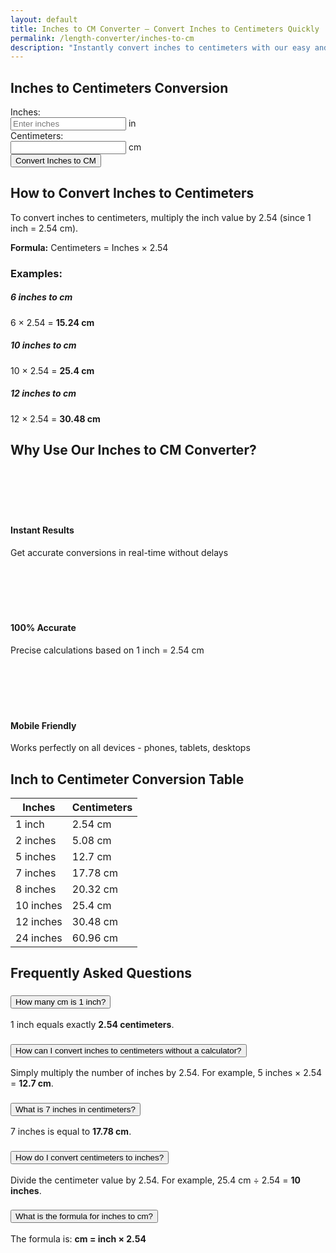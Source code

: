 ```yaml
---
layout: default
title: Inches to CM Converter – Convert Inches to Centimeters Quickly
permalink: /length-converter/inches-to-cm
description: "Instantly convert inches to centimeters with our easy and accurate converter. Great for measurements, crafts, and more!"
---
```


<main class="container my-5">
<!-- Converter Tool Section -->
 <section class="card shadow mb-5">
            <div class="card-header bg-white py-3">
                <h2 class="h4 mb-0"><i class="fa-solid fa-calculator me-2 text-primary"></i>Inches to Centimeters Conversion</h2>
            </div>
            <div class="card-body">
                <div class="row g-4">
                    <div class="col-md-6">
                        <div class="form-group">
                            <label for="inchesInput" class="form-label fw-bold">Inches:</label>
                            <div class="input-group">
                                <input type="number" class="form-control form-control-lg" id="inchesInput" placeholder="Enter inches" step="0.01">
                                <span class="input-group-text"><i class="fa-solid fa-ruler me-1"></i> in</span>
                            </div>
                        </div>
                    </div>
                    <div class="col-md-6">
                        <div class="form-group">
                            <label for="cmOutput" class="form-label fw-bold">Centimeters:</label>
                            <div class="input-group">
                                <input type="text" class="form-control form-control-lg bg-light" id="cmOutput" readonly>
                                <span class="input-group-text"><i class="fa-solid fa-ruler-combined me-1"></i> cm</span>
                            </div>
                        </div>
                    </div>
                </div>
                <div class="mt-4">
                    <button class="btn btn-primary btn-lg w-100" onclick="convert()">
                        <i class="fa-solid fa-arrows-rotate me-2"></i>Convert Inches to CM
                    </button>
                </div>
            </div>
        </section>
        <!-- Explanation Section -->
        <section class="card shadow mb-5">
            <div class="card-header bg-white py-3">
                <h2 class="h4 mb-0"><i class="fa-solid fa-book me-2 text-primary"></i>How to Convert Inches to Centimeters</h2>
            </div>
            <div class="card-body">
                <p>To convert inches to centimeters, multiply the inch value by 2.54 (since 1 inch = 2.54 cm).</p>
                <div class="alert alert-info">
                    <p class="mb-0"><strong>Formula:</strong> Centimeters = Inches × 2.54</p>
                </div>
                <h3 class="h5 mt-4">Examples:</h3>
                <div class="row">
                    <div class="col-md-4 mb-3">
                        <div class="card h-100">
                            <div class="card-body">
                                <h5 class="card-title">6 inches to cm</h5>
                                <p class="card-text">6 × 2.54 = <strong>15.24 cm</strong></p>
                            </div>
                        </div>
                    </div>
                    <div class="col-md-4 mb-3">
                        <div class="card h-100">
                            <div class="card-body">
                                <h5 class="card-title">10 inches to cm</h5>
                                <p class="card-text">10 × 2.54 = <strong>25.4 cm</strong></p>
                            </div>
                        </div>
                    </div>
                    <div class="col-md-4 mb-3">
                        <div class="card h-100">
                            <div class="card-body">
                                <h5 class="card-title">12 inches to cm</h5>
                                <p class="card-text">12 × 2.54 = <strong>30.48 cm</strong></p>
                            </div>
                        </div>
                    </div>
                </div>
            </div>
        </section>
<!-- Benefits Section -->
        <section class="card shadow mb-5">
            <div class="card-header bg-white py-3">
                <h2 class="h4 mb-0"><i class="fa-solid fa-star me-2 text-primary"></i>Why Use Our Inches to CM Converter?</h2>
            </div>
            <div class="card-body">
                <div class="row">
                    <div class="col-md-4 mb-4">
                        <div class="text-center">
                            <div class="bg-primary text-white rounded-circle d-inline-flex align-items-center justify-content-center mb-3" style="width: 70px; height: 70px;">
                                <i class="fa-solid fa-gauge-high fa-2x"></i>
                            </div>
                            <h4 class="h5">Instant Results</h4>
                            <p>Get accurate conversions in real-time without delays</p>
                        </div>
                    </div>
                    <div class="col-md-4 mb-4">
                        <div class="text-center">
                            <div class="bg-primary text-white rounded-circle d-inline-flex align-items-center justify-content-center mb-3" style="width: 70px; height: 70px;">
                                <i class="fa-solid fa-bullseye fa-2x"></i>
                            </div>
                            <h4 class="h5">100% Accurate</h4>
                            <p>Precise calculations based on 1 inch = 2.54 cm</p>
                        </div>
                    </div>
                    <div class="col-md-4 mb-4">
                        <div class="text-center">
                            <div class="bg-primary text-white rounded-circle d-inline-flex align-items-center justify-content-center mb-3" style="width: 70px; height: 70px;">
                                <i class="fa-solid fa-mobile-screen-button fa-2x"></i>
                            </div>
                            <h4 class="h5">Mobile Friendly</h4>
                            <p>Works perfectly on all devices - phones, tablets, desktops</p>
                        </div>
                    </div>
                </div>
            </div>
        </section>
  <!-- Conversion Table -->
        <section class="card shadow mb-5">
            <div class="card-header bg-white py-3">
                <h2 class="h4 mb-0"><i class="fa-solid fa-table me-2 text-primary"></i>Inch to Centimeter Conversion Table</h2>
            </div>
            <div class="card-body">
                <div class="table-responsive">
                    <table class="table table-striped table-hover">
                        <thead class="table-primary">
                            <tr>
                                <th>Inches</th>
                                <th>Centimeters</th>
                            </tr>
                        </thead>
                        <tbody>
                            <tr>
                                <td>1 inch</td>
                                <td>2.54 cm</td>
                            </tr>
                            <tr>
                                <td>2 inches</td>
                                <td>5.08 cm</td>
                            </tr>
                            <tr>
                                <td>5 inches</td>
                                <td>12.7 cm</td>
                            </tr>
                            <tr>
                                <td>7 inches</td>
                                <td>17.78 cm</td>
                            </tr>
                            <tr>
                                <td>8 inches</td>
                                <td>20.32 cm</td>
                            </tr>
                            <tr>
                                <td>10 inches</td>
                                <td>25.4 cm</td>
                            </tr>
                            <tr>
                                <td>12 inches</td>
                                <td>30.48 cm</td>
                            </tr>
                            <tr>
                                <td>24 inches</td>
                                <td>60.96 cm</td>
                            </tr>
                        </tbody>
                    </table>
                </div>
            </div>
        </section>
 <!-- FAQs -->
        <section class="card shadow">
            <div class="card-header bg-white py-3">
                <h2 class="h4 mb-0"><i class="fa-solid fa-circle-question me-2 text-primary"></i>Frequently Asked Questions</h2>
            </div>
            <div class="card-body">
                <div class="accordion" id="faqAccordion">
                    <div class="accordion-item">
                        <h3 class="accordion-header" id="headingOne">
                            <button class="accordion-button" type="button" data-bs-toggle="collapse" data-bs-target="#collapseOne">
                                How many cm is 1 inch?
                            </button>
                        </h3>
                        <div id="collapseOne" class="accordion-collapse collapse show" data-bs-parent="#faqAccordion">
                            <div class="accordion-body">
                                1 inch equals exactly <strong>2.54 centimeters</strong>.
                            </div>
                        </div>
                    </div>
                    <div class="accordion-item">
                        <h3 class="accordion-header" id="headingTwo">
                            <button class="accordion-button collapsed" type="button" data-bs-toggle="collapse" data-bs-target="#collapseTwo">
                                How can I convert inches to centimeters without a calculator?
                            </button>
                        </h3>
                        <div id="collapseTwo" class="accordion-collapse collapse" data-bs-parent="#faqAccordion">
                            <div class="accordion-body">
                                Simply multiply the number of inches by 2.54. For example, 5 inches × 2.54 = <strong>12.7 cm</strong>.
                            </div>
                        </div>
                    </div>
                    <div class="accordion-item">
                        <h3 class="accordion-header" id="headingThree">
                            <button class="accordion-button collapsed" type="button" data-bs-toggle="collapse" data-bs-target="#collapseThree">
                                What is 7 inches in centimeters?
                            </button>
                        </h3>
                        <div id="collapseThree" class="accordion-collapse collapse" data-bs-parent="#faqAccordion">
                            <div class="accordion-body">
                                7 inches is equal to <strong>17.78 cm</strong>.
                            </div>
                        </div>
                    </div>
                    <div class="accordion-item">
                        <h3 class="accordion-header" id="headingFour">
                            <button class="accordion-button collapsed" type="button" data-bs-toggle="collapse" data-bs-target="#collapseFour">
                                How do I convert centimeters to inches?
                            </button>
                        </h3>
                        <div id="collapseFour" class="accordion-collapse collapse" data-bs-parent="#faqAccordion">
                            <div class="accordion-body">
                                Divide the centimeter value by 2.54. For example, 25.4 cm ÷ 2.54 = <strong>10 inches</strong>.
                            </div>
                        </div>
                    </div>
                    <div class="accordion-item">
                        <h3 class="accordion-header" id="headingFive">
                            <button class="accordion-button collapsed" type="button" data-bs-toggle="collapse" data-bs-target="#collapseFive">
                                What is the formula for inches to cm?
                            </button>
                        </h3>
                        <div id="collapseFive" class="accordion-collapse collapse" data-bs-parent="#faqAccordion">
                            <div class="accordion-body">
                                The formula is: <strong>cm = inch × 2.54</strong>
                            </div>
                        </div>
                    </div>
                </div>
            </div>
        </section>
    </main>
<script>
        function convert() {
            const inchesInput = document.getElementById('inchesInput');
            const cmOutput = document.getElementById('cmOutput');
            if (inchesInput.value === '') {
                cmOutput.value = '';
                return;
            } 
            const inches = parseFloat(inchesInput.value);
            if (isNaN(inches)) {
                alert('Please enter a valid number for inches');
                return;
            }
            const cm = inches * 2.54;
            cmOutput.value = cm.toFixed(2);
        } 
        // Convert on input change
        document.getElementById('inchesInput').addEventListener('input', convert);
        // Initialize with an example
        window.onload = function() {
            document.getElementById('inchesInput').value = '6';
            convert();
        };
    </script>